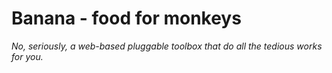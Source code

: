 # Banana - food for monkeys

*No, seriously, a web-based pluggable toolbox that do all the tedious works for you.*
